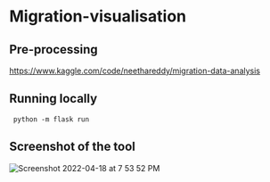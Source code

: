 # Migration-visualisation

## Pre-processing 

https://www.kaggle.com/code/neethareddy/migration-data-analysis

## Running locally 

``` python -m flask run```

## Screenshot of the tool

![Screenshot 2022-04-18 at 7 53 52 PM](https://user-images.githubusercontent.com/44060481/163822169-21e6b6b1-bd42-4b6b-9a22-bc7d5de9beed.png)
